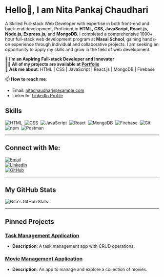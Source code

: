 # Hello👋, I am Nita Pankaj Chaudhari  

A Skilled Full-stack Web Developer with expertise in both front-end and back-end development. Proficient in **HTML, CSS, JavaScript, React.js, Node.js, Express.js**, and **MongoDB**. I completed a comprehensive 1000+ hour full-stack web development program at **Masai School**, gaining hands-on experience through individual and collaborative projects. I am seeking an opportunity to apply my skills and grow in the field of web development.  

🌱 **I’m an Aspiring Full-stack Developer and Innovator**  
👨‍💻 **All of my projects are available at [Portfolio](#)**  
💬 **Ask me about**: HTML | CSS | JavaScript | React.js | MongoDB | Firebase  

📫 **How to reach me**:  
- Email: [nitachaudhari@example.com](mailto:nitachaudhari@example.com)  
- LinkedIn: [LinkedIn Profile](#)  

## Skills  

![HTML](https://img.shields.io/badge/HTML-E34F26?style=for-the-badge&logo=html5&logoColor=white)&nbsp;
![CSS](https://img.shields.io/badge/CSS-1572B6?style=for-the-badge&logo=css3&logoColor=white)&nbsp;
![JavaScript](https://img.shields.io/badge/JavaScript-F7DF1E?style=for-the-badge&logo=javascript&logoColor=black)&nbsp;
![React](https://img.shields.io/badge/React-61DAFB?style=for-the-badge&logo=react&logoColor=black)&nbsp;
![MongoDB](https://img.shields.io/badge/MongoDB-47A248?style=for-the-badge&logo=mongodb&logoColor=white)&nbsp;
![Firebase](https://img.shields.io/badge/Firebase-FFCA28?style=for-the-badge&logo=firebase&logoColor=black)&nbsp;
![Git](https://img.shields.io/badge/Git-F05032?style=for-the-badge&logo=git&logoColor=white)&nbsp;
![npm](https://img.shields.io/badge/npm-CB3837?style=for-the-badge&logo=npm&logoColor=white)&nbsp;
![Postman](https://img.shields.io/badge/Postman-FF6C37?style=for-the-badge&logo=postman&logoColor=white)



---

## Connect with Me:  
[![Email](https://img.shields.io/badge/Email-D14836?style=for-the-badge&logo=gmail&logoColor=white)](mailto:nitachaudhari@example.com)  
[![LinkedIn](https://img.shields.io/badge/LinkedIn-0077B5?style=for-the-badge&logo=linkedin&logoColor=white)](https://www.linkedin.com/)  
[![GitHub](https://img.shields.io/badge/GitHub-181717?style=for-the-badge&logo=github&logoColor=white)](https://github.com/NitaChaudhari)  

---

## My GitHub Stats  
![Nita's GitHub Stats](https://github-readme-stats.vercel.app/api?username=NitaChaudhari&show_icons=true&theme=radical)  

---

## Pinned Projects  

### [Task Management Application](#)  
- **Description**: A task management app with CRUD operations.  

### [Movie Management Application](#)  
- **Description**: An app to manage and explore a collection of movies.  
